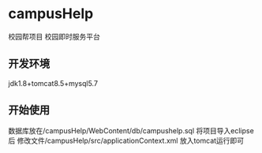 # campusHelp
校园帮项目
校园即时服务平台
## 开发环境
jdk1.8+tomcat8.5+mysql5.7
## 开始使用
数据库放在/campusHelp/WebContent/db/campushelp.sql
将项目导入eclipse后
修改文件/campusHelp/src/applicationContext.xml
	<bean id="dataSource" class="org.apache.commons.dbcp.BasicDataSource">
		<property name="driverClassName" value="com.mysql.jdbc.Driver" />
		<property name="url" value="jdbc:mysql://yourIp:3306/campushelp" />
		<property name="username" value="yourName" />
		<property name="password" value="yourPassword" />
	</bean>
  放入tomcat运行即可
